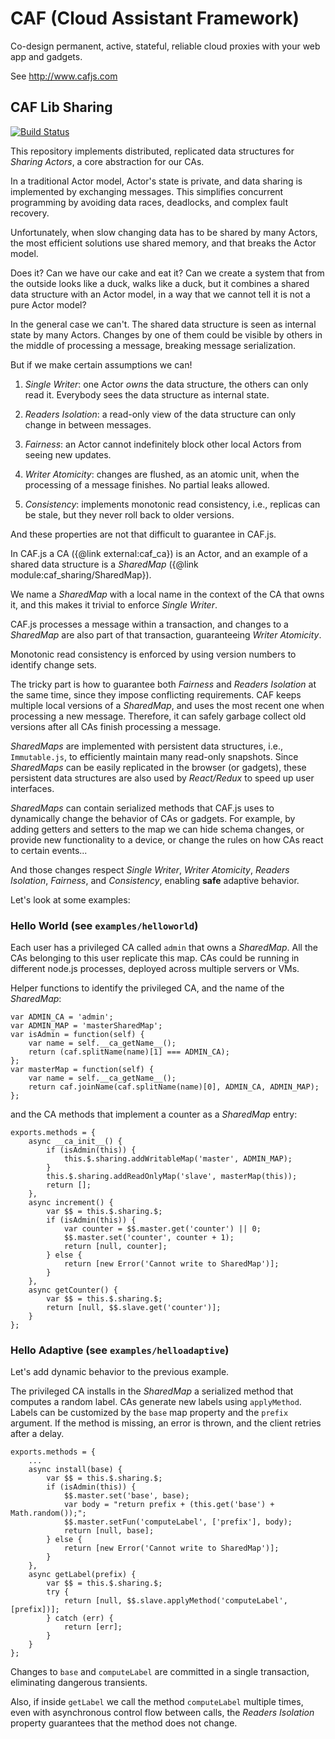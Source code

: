 # CAF (Cloud Assistant Framework)

Co-design permanent, active, stateful, reliable cloud proxies with your web app and gadgets.

See http://www.cafjs.com

## CAF Lib Sharing
[![Build Status](http://ci.cafjs.com/api/badges/cafjs/caf_sharing/status.svg)](http://ci.cafjs.com/cafjs/caf_sharing)


This repository implements distributed, replicated data structures for *Sharing Actors*, a core abstraction for our CAs.

In a traditional Actor model, Actor's state is private, and data sharing is implemented by exchanging messages. This simplifies concurrent programming by avoiding data races, deadlocks, and complex fault recovery.

Unfortunately, when slow changing data has to be shared by many Actors, the most efficient solutions use shared memory, and that breaks the Actor model.

Does it? Can we have our cake and eat it? Can we create a system that from the outside looks like a duck, walks like a duck, but it combines a shared data structure with an Actor model, in a way that we cannot tell it is not a pure Actor model?

In the general case we can't. The shared data structure is seen as internal state by many Actors. Changes by one of them could be visible by others in the middle of processing a message, breaking message serialization.

But if we make certain assumptions we can!

1. *Single Writer*: one Actor *owns* the data structure, the others can only read it. Everybody sees the data structure as internal state.

2. *Readers Isolation*: a read-only view of the data structure can only change in between messages.

3. *Fairness*: an Actor cannot indefinitely block other local Actors from seeing new updates.

4. *Writer Atomicity*: changes are flushed, as an atomic unit, when the processing of a message finishes. No partial leaks allowed.

5. *Consistency*: implements monotonic read consistency, i.e., replicas can be stale, but they never roll back to older versions.

And these properties are not that difficult to guarantee in CAF.js.

In CAF.js a CA ({@link external:caf_ca}) is an Actor, and an example of a shared data structure is a *SharedMap* ({@link module:caf_sharing/SharedMap}).

We name a *SharedMap*  with a local name in the context of the CA that owns it, and this makes it trivial to enforce *Single Writer*.

CAF.js processes a message within a transaction, and changes to a *SharedMap* are also part of that transaction, guaranteeing *Writer Atomicity*.

Monotonic read consistency is enforced by using version numbers to identify change sets.

The tricky part is how to guarantee both *Fairness* and *Readers Isolation* at the same time, since they impose conflicting requirements. CAF keeps multiple local versions of a *SharedMap*, and uses the most recent one when processing a new message. Therefore, it can safely garbage collect old versions after all CAs finish processing a message.

*SharedMaps* are implemented with persistent data structures, i.e., `Immutable.js`, to efficiently maintain many read-only snapshots. Since *SharedMaps* can be easily replicated in the browser (or gadgets), these persistent data structures are also used by *React/Redux* to speed up user interfaces.

*SharedMaps* can contain serialized methods that CAF.js uses to dynamically change the behavior of CAs or gadgets. For example, by adding getters and setters to the map we can hide schema changes, or provide new functionality to a device, or change the rules on how CAs react to certain events...

And those changes respect  *Single Writer*, *Writer Atomicity*,  *Readers Isolation*, *Fairness*, and *Consistency*, enabling **safe** adaptive behavior.

Let's look at some examples:

### Hello World (see `examples/helloworld`)

Each user has a privileged CA called `admin` that owns a *SharedMap*. All the CAs belonging to this user replicate this map. CAs could be running in different node.js processes, deployed across multiple servers or VMs.

Helper functions to identify the privileged CA, and the name of the *SharedMap*:

```
var ADMIN_CA = 'admin';
var ADMIN_MAP = 'masterSharedMap';
var isAdmin = function(self) {
    var name = self.__ca_getName__();
    return (caf.splitName(name)[1] === ADMIN_CA);
};
var masterMap = function(self) {
    var name = self.__ca_getName__();
    return caf.joinName(caf.splitName(name)[0], ADMIN_CA, ADMIN_MAP);
};
```

and the CA methods that implement a counter as a *SharedMap* entry:

```
exports.methods = {
    async __ca_init__() {
        if (isAdmin(this)) {
            this.$.sharing.addWritableMap('master', ADMIN_MAP);
        }
        this.$.sharing.addReadOnlyMap('slave', masterMap(this));
        return [];
    },
    async increment() {
        var $$ = this.$.sharing.$;
        if (isAdmin(this)) {
            var counter = $$.master.get('counter') || 0;
            $$.master.set('counter', counter + 1);
            return [null, counter];
        } else {
            return [new Error('Cannot write to SharedMap')];
        }
    },
    async getCounter() {
        var $$ = this.$.sharing.$;
        return [null, $$.slave.get('counter')];
    }
};
```

### Hello Adaptive (see `examples/helloadaptive`)

Let's add dynamic behavior to the previous example.

The privileged CA installs in the *SharedMap* a serialized method that computes a random label. CAs generate new labels using `applyMethod`. Labels can be customized by the `base` map property and the `prefix` argument. If the method is missing, an error is thrown, and the client retries after a delay.


```
exports.methods = {
    ...
    async install(base) {
        var $$ = this.$.sharing.$;
        if (isAdmin(this)) {
            $$.master.set('base', base);
            var body = "return prefix + (this.get('base') + Math.random());";
            $$.master.setFun('computeLabel', ['prefix'], body);
            return [null, base];
        } else {
            return [new Error('Cannot write to SharedMap')];
        }
    },
    async getLabel(prefix) {
        var $$ = this.$.sharing.$;
        try {
            return [null, $$.slave.applyMethod('computeLabel', [prefix])];
        } catch (err) {
            return [err];
        }
    }
};
```

Changes to `base` and `computeLabel` are committed in a single transaction, eliminating dangerous transients.

Also, if inside `getLabel` we call the method `computeLabel` multiple times, even with asynchronous control flow between calls, the  *Readers Isolation* property guarantees that the method does not change.
